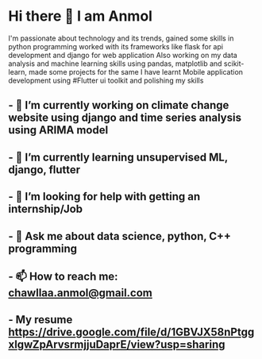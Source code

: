 #            Hi there 👋 I am Anmol
I'm passionate about technology and its trends, gained some skills in python programming worked with its frameworks like flask 
for api development and django for web application
Also working on my data analysis and machine learning skills using pandas, matplotlib and scikit-learn, made some projects for the same 
I have learnt Mobile application development using #Flutter ui toolkit and polishing my skills
## - 🔭 I’m currently working on climate change website using django and time series analysis using ARIMA model
## - 🌱 I’m currently learning unsupervised ML, django, flutter
## - 🤔 I’m looking for help with getting an internship/Job 
## - 💬 Ask me about data science, python, C++ programming 
## - 📫 How to reach me: chawllaa.anmol@gmail.com
## - My resume https://drive.google.com/file/d/1GBVJX58nPtggxIgwZpArvsrmjjuDaprE/view?usp=sharing
